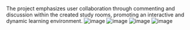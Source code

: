 The project emphasizes user collaboration through commenting and discussion within the created study rooms, promoting an interactive and dynamic learning environment.
![image](https://github.com/Nidhi-Ranawat/study2gether/assets/84018561/6e1ad4e2-03f3-40fd-9385-55dd0310fff9)
![image](https://github.com/Nidhi-Ranawat/study2gether/assets/84018561/79ec0995-c8f5-4fcb-aa2a-5842274da524)
![image](https://github.com/Nidhi-Ranawat/study2gether/assets/84018561/7912280d-768c-40c7-a510-be63cf5fba47)
![image](https://github.com/Nidhi-Ranawat/study2gether/assets/84018561/1ac40351-f419-4912-81da-a9e93f237430)
